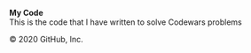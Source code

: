 <b> My Code </b> <br>
This is the code that I have written to solve Codewars problems

© 2020 GitHub, Inc.
